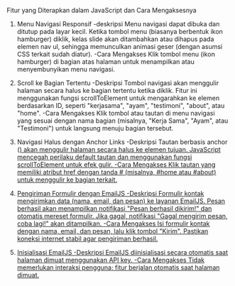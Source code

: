 Fitur yang Diterapkan dalam JavaScript dan Cara Mengaksesnya
1. Menu Navigasi Responsif
-deskripsi
Menu navigasi dapat dibuka dan ditutup pada layar kecil. Ketika tombol menu (biasanya berbentuk ikon  hamburger) diklik, kelas slide akan ditambahkan atau dihapus pada elemen nav ul, sehingga memunculkan animasi geser (dengan asumsi CSS terkait sudah diatur).
-Cara Mengakses
Klik tombol menu (ikon hamburger) di bagian atas halaman untuk menampilkan atau menyembunyikan menu navigasi.

2. Scroll ke Bagian Tertentu
-Deskripsi
Tombol navigasi akan menggulir halaman secara halus ke bagian tertentu ketika diklik. Fitur ini menggunakan fungsi scrollToElement untuk mengarahkan ke elemen berdasarkan ID, seperti "kerjasama", "ayam", "testimoni", "about", atau "home".
-Cara Mengakses
Klik tombol atau tautan di menu navigasi yang sesuai dengan nama bagian (misalnya, "Kerja Sama", "Ayam", atau "Testimoni") untuk langsung menuju bagian tersebut.

3. Navigasi Halus dengan Anchor Links
-Deskripsi
Tautan berbasis anchor (<a href="#...">) akan menggulir halaman secara halus ke elemen tujuan. JavaScript mencegah perilaku default tautan dan menggunakan fungsi scrollToElement untuk efek gulir.
-Cara Mengakses
Klik tautan yang memiliki atribut href dengan tanda # (misalnya, #home atau #about) untuk menggulir ke bagian terkait.

4. Pengiriman Formulir dengan EmailJS
-Deskripsi
Formulir kontak mengirimkan data (nama, email, dan pesan) ke layanan EmailJS. Pesan berhasil akan menampilkan notifikasi "Pesan berhasil dikirim!" dan otomatis mereset formulir. Jika gagal, notifikasi "Gagal mengirim pesan, coba lagi!" akan ditampilkan.
-Cara Mengakses
Isi formulir kontak dengan nama, email, dan pesan, lalu klik tombol "Kirim". Pastikan koneksi internet stabil agar pengiriman berhasil.

5. Inisialisasi EmailJS
-Deskripsi
EmailJS diinisialisasi secara otomatis saat halaman dimuat menggunakan API key.
-Cara Mengakses
Tidak memerlukan interaksi pengguna; fitur berjalan otomatis saat halaman dimuat.
